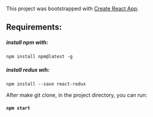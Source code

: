 This project was bootstrapped with [Create React App](https://github.com/facebook/create-react-app).

## Requirements:

##### install npm with:
 `npm install npm@latest -g`
##### install redux wih:
 `npm install --save react-redux`


After make git clone, in the project directory, you can run:
#### `npm start`



